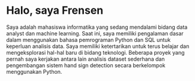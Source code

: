 # Halo, saya Frensen

Saya adalah mahasiswa informatika yang sedang mendalami bidang data analyst dan machine learning. Saat ini, saya memiliki pengalaman dasar dalam menggunakan bahasa pemrograman Python dan SQL untuk keperluan analisis data. Saya memiliki ketertarikan untuk terus belajar dan mengeksplorasi hal-hal baru di bidang teknologi. Beberapa proyek yang pernah saya kerjakan antara lain analisis dataset sederhana dan pengembangan sistem hand sign detection secara berkelompok menggunakan Python.
